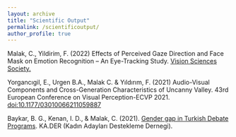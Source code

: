 ```yaml
---
layout: archive
title: "Scientific Output"
permalink: /scientificoutput/
author_profile: true
---
```


Malak, C., Yildirim, F. (2022) Effects of Perceived Gaze Direction and Face Mask on Emotion Recognition – An Eye-Tracking Study. [Vision Sciences Society.](https://www.visionsciences.org/presentation/?id=4526)

Yorgancıgil, E., Urgen B.A., Malak C. & Yıldırım, F. (2021) Audio-Visual Components and Cross-Generation Characteristics of Uncanny Valley. 43rd European Conference on Visual Perception-ECVP 2021. [doi:10.1177/03010066211059887](https://journals.sagepub.com/pb-assets/ECVP%202021%2003010066211059887-1641553299747.pdf)

Baykar, B. G., Kenan, I. D., & Malak, C. (2021). [Gender gap in Turkish Debate Programs](https://www.academia.edu/49345901/TV_Tartışmalarında_Cinsiyetler_Arası_Uçurum). KA.DER (Kadın Adayları Destekleme Dernegi).

<!---
 {% if author.googlescholar %}
 You can also find my articles on <u><a href="{{author.googlescholar}}">my Google Scholar profile</a>.</u>
 {% endif %}
 {% include base_path %}
 {% for post in site.publications reversed %}
 {% include archive-single.html %}
 {% endfor %}
 --->
